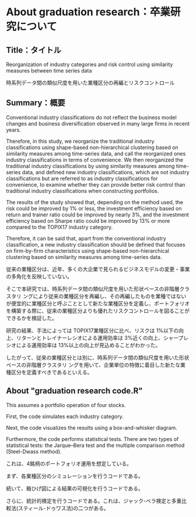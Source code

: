 # About graduation research：卒業研究について

## Title：タイトル
Reorganization of industry categories and risk control using similarity measures between time series data

時系列データ間の類似尺度を用いた業種区分の再編とリスクコントロール

## Summary：概要
Conventional industry classifications do not reflect the business model changes and business diversification observed in many large firms in recent years.

Therefore, in this study, we reorganize the traditional industry classifications using shape-based non-hierarchical clustering based on similarity measures among time-series data, and call the reorganized ones industry classifications in terms of convenience. We then reorganized the traditional industry classifications by using similarity measures among time-series data, and defined new industry classifications, which are not industry classifications but are referred to as industry classifications for convenience, to examine whether they can provide better risk control than traditional industry classifications when constructing portfolios.

The results of the study showed that, depending on the method used, the risk could be improved by 1% or less, the investment efficiency based on return and trainer ratio could be improved by nearly 3%, and the investment efficiency based on Sharpe ratio could be improved by 13% or more compared to the TOPIX17 industry category.

Therefore, it can be said that, apart from the conventional industry classification, a new industry classification should be defined that focuses on firm-by-firm characteristics using shape-based non-hierarchical clustering based on similarity measures among time-series data.

従来の業種区分は、近年、多くの大企業で見られるビジネスモデルの変更・事業の多角化を反映していない。

そこで本研究では、時系列データ間の類似尺度を用いた形状ベースの非階層クラスタリ ングにより従来の業種区分を再編し、その再編したものを業種ではないが便宜的に業種区分と呼ぶこととして新たな業種区分を定義し、ポートフォリオを構築する際に、従来の業種区分よりも優れたリスクコントロールを図ることができるかを検証した。

研究の結果、手法によっては TOPIX17業種区分に比べ、リスクは 1%以下の向上、リターンとトレイナーレシオによる運用効率は 3%近くの向上、シャープレシオによる運用効率は 13%以上の向上が見込めることがわかった。

したがって、従来の業種区分とは別に、時系列データ間の類似尺度を用いた形状ベースの非階層クラスタリ ングを用いて、企業単位の特徴に着目した新たな業種区分を定義すべきであるといえる。

## About "graduation research code.R"

This assumes a portfolio operation of four stocks.

First, the code simulates each industry category.

Next, the code visualizes the results using a box-and-whisker diagram.

Furthermore, the code performs statistical tests. There are two types of statistical tests: the Jarque–Bera test and the multiple comparison method (Steel-Dwass method).

これは、4銘柄のポートフォリオ運用を想定している。

まず、各業種区分のシミュレーションを行うコードである。

続いて、箱ひげ図による結果の可視化を行うコードである。

さらに、統計的検定を行うコードである。これは、ジャック-ベラ検定と多重比較法(スティール-ドゥワス法)の二つがある。
